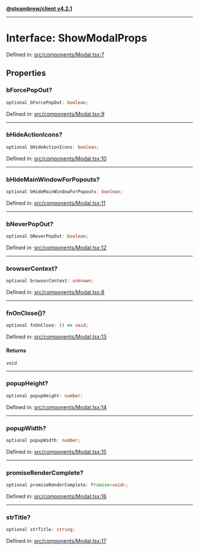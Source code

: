 [**@steambrew/client v4.2.1**](../README.md)

***

# Interface: ShowModalProps

Defined in: [src/components/Modal.tsx:7](https://github.com/SteamClientHomebrew/SDK/blob/main/typescript-packages/client/src/components/Modal.tsx#L7)

## Properties

### bForcePopOut?

```ts
optional bForcePopOut: boolean;
```

Defined in: [src/components/Modal.tsx:9](https://github.com/SteamClientHomebrew/SDK/blob/main/typescript-packages/client/src/components/Modal.tsx#L9)

***

### bHideActionIcons?

```ts
optional bHideActionIcons: boolean;
```

Defined in: [src/components/Modal.tsx:10](https://github.com/SteamClientHomebrew/SDK/blob/main/typescript-packages/client/src/components/Modal.tsx#L10)

***

### bHideMainWindowForPopouts?

```ts
optional bHideMainWindowForPopouts: boolean;
```

Defined in: [src/components/Modal.tsx:11](https://github.com/SteamClientHomebrew/SDK/blob/main/typescript-packages/client/src/components/Modal.tsx#L11)

***

### bNeverPopOut?

```ts
optional bNeverPopOut: boolean;
```

Defined in: [src/components/Modal.tsx:12](https://github.com/SteamClientHomebrew/SDK/blob/main/typescript-packages/client/src/components/Modal.tsx#L12)

***

### browserContext?

```ts
optional browserContext: unknown;
```

Defined in: [src/components/Modal.tsx:8](https://github.com/SteamClientHomebrew/SDK/blob/main/typescript-packages/client/src/components/Modal.tsx#L8)

***

### fnOnClose()?

```ts
optional fnOnClose: () => void;
```

Defined in: [src/components/Modal.tsx:13](https://github.com/SteamClientHomebrew/SDK/blob/main/typescript-packages/client/src/components/Modal.tsx#L13)

#### Returns

`void`

***

### popupHeight?

```ts
optional popupHeight: number;
```

Defined in: [src/components/Modal.tsx:14](https://github.com/SteamClientHomebrew/SDK/blob/main/typescript-packages/client/src/components/Modal.tsx#L14)

***

### popupWidth?

```ts
optional popupWidth: number;
```

Defined in: [src/components/Modal.tsx:15](https://github.com/SteamClientHomebrew/SDK/blob/main/typescript-packages/client/src/components/Modal.tsx#L15)

***

### promiseRenderComplete?

```ts
optional promiseRenderComplete: Promise<void>;
```

Defined in: [src/components/Modal.tsx:16](https://github.com/SteamClientHomebrew/SDK/blob/main/typescript-packages/client/src/components/Modal.tsx#L16)

***

### strTitle?

```ts
optional strTitle: string;
```

Defined in: [src/components/Modal.tsx:17](https://github.com/SteamClientHomebrew/SDK/blob/main/typescript-packages/client/src/components/Modal.tsx#L17)
